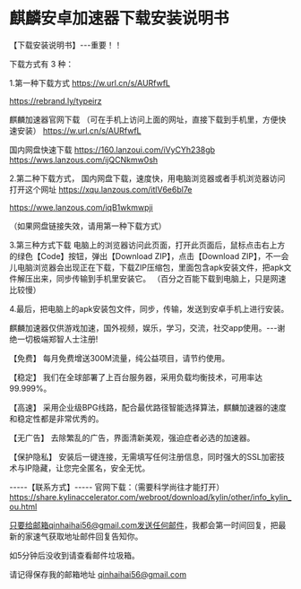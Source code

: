 # 麒麟安卓加速器下载安装说明书

【下载安装说明书】---重要！！


下载方式有 3 种：

1.第一种下载方式
https://w.url.cn/s/AURfwfL

https://rebrand.ly/typeirz

麒麟加速器官网下载 （可在手机上访问上面的网址，直接下载到手机里，方便快速安装）
https://w.url.cn/s/AURfwfL

国内网盘快速下载 https://160.lanzoui.com/iVyCYh238gb
https://wws.lanzous.com/ijQCNkmw0sh


2.第二种下载方式，
国内网盘下载，速度快，用电脑浏览器或者手机浏览器访问打开这个网址
https://xqu.lanzous.com/itlV6e6bl7e

https://wwe.lanzous.com/iqB1wkmwpji

（如果网盘链接失效，请用第一种下载方式）



3.第三种方式下载
电脑上的浏览器访问此页面，打开此页面后，鼠标点击右上方的绿色【Code】按钮，弹出【Download ZIP】，点击【Download ZIP】，不一会儿电脑浏览器会出现正在下载，下载ZIP压缩包，里面包含apk安装文件，把apk文件解压出来，同步传输到手机里安装它。
（百分之百能下载到电脑上，只是网速比较慢）



4.最后，把电脑上的apk安装包文件，同步，传输，发送到安卓手机上进行安装。




麒麟加速器仅供游戏加速，国外视频，娱乐，学习，交流，社交app使用。---谢绝一切极端郑智人士注册!

【免费】 每月免费增送300M流量，纯公益项目，请节约使用。

【稳定】 我们在全球部署了上百台服务器，采用负载均衡技术，可用率达99.999%。

【高速】 采用企业级BPG线路，配合最优路径智能选择算法，麒麟加速器的速度和稳定性都是非常优秀的。

【无广告】 去除繁乱的广告，界面清新美观，强迫症者必选的加速器。

【保护隐私】 安装后一键连接，无需填写任何注册信息，同时强大的SSL加密技术与IP隐藏，让您完全匿名，安全无忧。

-----【联系方式】-----
官网下载：（需要科学尚往才能打开）
https://share.kylinaccelerator.com/webroot/download/kylin/other/info_kylin_ou.html

只要给邮箱qinhaihai56@gmail.com发送任何邮件，我都会第一时间回复，把最新的家速气获取地址邮件回复告知你。

如5分钟后没收到请查看邮件垃圾箱。

请记得保存我的邮箱地址  qinhaihai56@gmail.com




